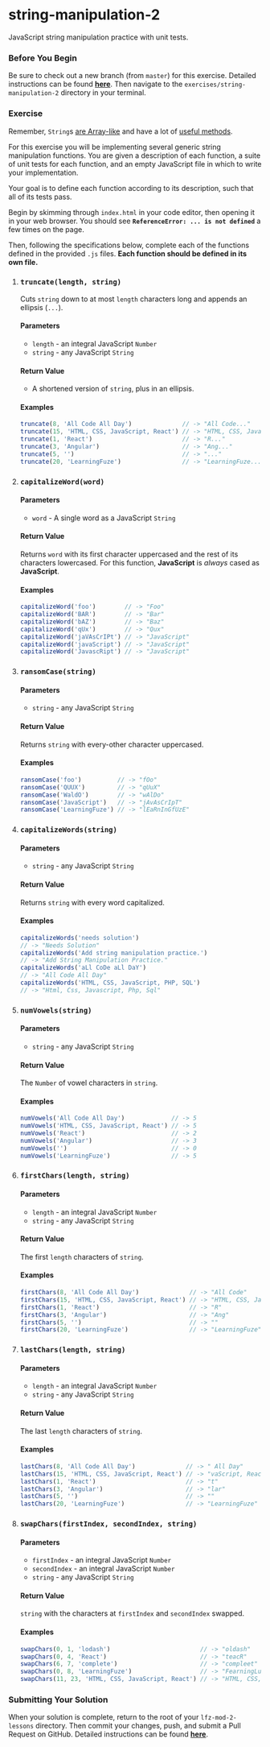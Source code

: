 # string-manipulation-2

JavaScript string manipulation practice with unit tests.

### Before You Begin

Be sure to check out a new branch (from `master`) for this exercise. Detailed instructions can be found [**here**](../../guides/before-each-exercise.md). Then navigate to the `exercises/string-manipulation-2` directory in your terminal.

### Exercise

Remember, `String`s [are Array-like](https://developer.mozilla.org/en-US/docs/Web/JavaScript/Reference/Global_Objects/String#Character_access) and have a lot of [useful methods](https://developer.mozilla.org/en-US/docs/Web/JavaScript/Reference/Global_Objects/String#Methods_2).

For this exercise you will be implementing several generic string manipulation functions. You are given a description of each function, a suite of unit tests for each function, and an empty JavaScript file in which to write your implementation.

Your goal is to define each function according to its description, such that all of its tests pass.

Begin by skimming through `index.html` in your code editor, then opening it in your web browser. You should see **`ReferenceError: ... is not defined`** a few times on the page.

Then, following the specifications below, complete each of the functions defined in the provided `.js` files. **Each function should be defined in its own file.**

1. ### `truncate(length, string)`

    Cuts `string` down to at most `length` characters long and appends an ellipsis (`...`).

    #### Parameters

    - `length` - an integral JavaScript `Number`
    - `string` - any JavaScript `String`

    #### Return Value

    - A shortened version of `string`, plus in an ellipsis.

    #### Examples

    ```js
    truncate(8, 'All Code All Day')              // -> "All Code..."
    truncate(15, 'HTML, CSS, JavaScript, React') // -> "HTML, CSS, Java..."
    truncate(1, 'React')                         // -> "R..."
    truncate(3, 'Angular')                       // -> "Ang..."
    truncate(5, '')                              // -> "..."
    truncate(20, 'LearningFuze')                 // -> "LearningFuze..."
    ```

1. ### `capitalizeWord(word)`

    #### Parameters

    - `word` - A single word as a JavaScript `String`

    #### Return Value

    Returns `word` with its first character uppercased and the rest of its characters lowercased. For this function, **JavaScript** is _always_ cased as **JavaScript**.

    #### Examples

    ```js
    capitalizeWord('foo')        // -> "Foo"
    capitalizeWord('BAR')        // -> "Bar"
    capitalizeWord('bAZ')        // -> "Baz"
    capitalizeWord('qUx')        // -> "Qux"
    capitalizeWord('jaVAsCrIPt') // -> "JavaScript"
    capitalizeWord('javaScript') // -> "JavaScript"
    capitalizeWord('JavascRipt') // -> "JavaScript"
    ```

1. ### `ransomCase(string)`

    #### Parameters

    - `string` - any JavaScript `String`

    #### Return Value

    Returns `string` with every-other character uppercased.

    #### Examples

    ```js
    ransomCase('foo')          // -> "fOo"
    ransomCase('QUUX')         // -> "qUuX"
    ransomCase('WaldO')        // -> "wAlDo"
    ransomCase('JavaScript')   // -> "jAvAsCrIpT"
    ransomCase('LearningFuze') // -> "lEaRnInGfUzE"
    ```

1. ### `capitalizeWords(string)`

    #### Parameters

    - `string` - any JavaScript `String`

    #### Return Value

    Returns `string` with every word capitalized.

    #### Examples

    ```js
    capitalizeWords('needs solution')
    // -> "Needs Solution"
    capitalizeWords('Add string manipulation practice.')
    // -> "Add String Manipulation Practice."
    capitalizeWords('aLl CoDe aLl DaY')
    // -> "All Code All Day"
    capitalizeWords('HTML, CSS, JavaScript, PHP, SQL')
    // -> "Html, Css, Javascript, Php, Sql"
    ```

1. ### `numVowels(string)`

    #### Parameters

    - `string` - any JavaScript `String`

    #### Return Value

    The `Number` of vowel characters in `string`.

    #### Examples

    ```js
    numVowels('All Code All Day')             // -> 5
    numVowels('HTML, CSS, JavaScript, React') // -> 5
    numVowels('React')                        // -> 2
    numVowels('Angular')                      // -> 3
    numVowels('')                             // -> 0
    numVowels('LearningFuze')                 // -> 5
    ```

1. ### `firstChars(length, string)`

    #### Parameters

    - `length` - an integral JavaScript `Number`
    - `string` - any JavaScript `String`

    #### Return Value

    The first `length` characters of `string`.

    #### Examples

    ```js
    firstChars(8, 'All Code All Day')              // -> "All Code"
    firstChars(15, 'HTML, CSS, JavaScript, React') // -> "HTML, CSS, Java"
    firstChars(1, 'React')                         // -> "R"
    firstChars(3, 'Angular')                       // -> "Ang"
    firstChars(5, '')                              // -> ""
    firstChars(20, 'LearningFuze')                 // -> "LearningFuze"
    ```

1. ### `lastChars(length, string)`

    #### Parameters

    - `length` - an integral JavaScript `Number`
    - `string` - any JavaScript `String`

    #### Return Value

    The last `length` characters of `string`.

    #### Examples

    ```js
    lastChars(8, 'All Code All Day')              // -> " All Day"
    lastChars(15, 'HTML, CSS, JavaScript, React') // -> "vaScript, React"
    lastChars(1, 'React')                         // -> "t"
    lastChars(3, 'Angular')                       // -> "lar"
    lastChars(5, '')                              // -> ""
    lastChars(20, 'LearningFuze')                 // -> "LearningFuze"
    ```

1. ### `swapChars(firstIndex, secondIndex, string)`

    #### Parameters

    - `firstIndex` - an integral JavaScript `Number`
    - `secondIndex` - an integral JavaScript `Number`
    - `string` - any JavaScript `String`

    #### Return Value

    `string` with the characters at `firstIndex` and `secondIndex` swapped.

    #### Examples

    ```js
    swapChars(0, 1, 'lodash')                         // -> "oldash"
    swapChars(0, 4, 'React')                          // -> "teacR"
    swapChars(6, 7, 'complete')                       // -> "compleet"
    swapChars(0, 8, 'LearningFuze')                   // -> "FearningLuze"
    swapChars(11, 23, 'HTML, CSS, JavaScript, React') // -> "HTML, CSS, RavaScript, Jeact"
    ```

### Submitting Your Solution

When your solution is complete, return to the root of your `lfz-mod-2-lessons` directory. Then commit your changes, push, and submit a Pull Request on GitHub. Detailed instructions can be found [**here**](../../guides/after-each-exercise.md).
